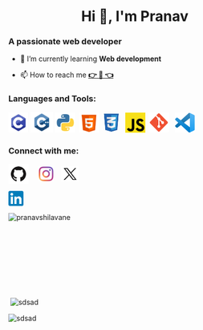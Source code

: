 <h1 align="center">Hi 👋, I'm Pranav</h1>
<h3>A passionate web developer </h3>

- 🌱 I’m currently learning **Web development**

- 📫 How to reach me [**👉 📩 👈**](mailto:pranavshilavane1@gmail.com)

<h3 align="left">Languages and Tools:</h3>    
<p align="left">

<img src="./img/c.png" alt="c" width="40" height="40"/>
<img src="./img/c++.png" alt="c" width="45" height="41"/>
<img src="./img/python.png" alt="c" width="40" height="40"/>&nbsp;
<img src="./img/html.png" alt="c" width="40" height="40"/>   
<img src="./img/css.png" alt="c" width="40" height="40"/>&nbsp;
<img src="./img/js.png" alt="c" width="40" height="40"/>&nbsp;
<img src="./img/git.png" alt="c" width="40" height="40"/>&nbsp;&nbsp;
<img src="./img/vscode.png" alt="c" width="40" height="40"/>
</p>


<h3 align="left">Connect with me:</h3>

<p align="left">
<a href="https://github.com/pranavshilavane" target="blank"><img align="center" src="./img/github.png" alt="Pranav Shilavane" height="40" width="40" /></a>
&nbsp;&nbsp;&nbsp;
<a href="https://instagram.com/pranavshilavane" target="blank"><img align="center" src="./img/instagram.png" alt="Pranav Shilavane" height="30" width="30" /></a>
&nbsp;&nbsp;
<a href="https://x.com/pranavshilavane" target="blank"><img align="center" src="./img/x.png" alt="Pranav Shilavane" height="30" width="35" /></a>
&nbsp;&nbsp;
<br/>
  
<a href="https://www.linkedin.com/in/pranav-shilavane-9245b8236/" target="blank"><img align="center" src="./img/linked.png" alt="Pranav Shilavane" height="30" width="30"/></a>
</p><p><img align="left"  src="https://github-readme-stats.vercel.app/api/top-langs?username=pranavshilavane&show_icons=true&locale=en&layout=donut" alt="pranavshilavane" /></p>
<br/>
<br/>
<br/>
<br/>
<br/>
<br/>
<br/>
<br/>
<br/>
<p>&nbsp;<img align="center" src="https://github-readme-stats.vercel.app/api?username=pranavshilavane&show_icons=true&locale=en" alt="sdsad" /></p>

<p><img align="center" src="https://github-readme-streak-stats.herokuapp.com/?user=pranavshilavane&" alt="sdsad" /></p>
